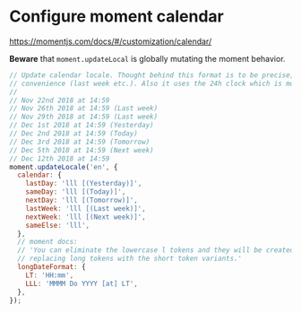 # Configure moment calendar

https://momentjs.com/docs/#/customization/calendar/

**Beware** that `moment.updateLocal` is globally mutating the moment behavior.

```js
// Update calendar locale. Thought behind this format is to be precise, but still have the
// convenience (last week etc.). Also it uses the 24h clock which is more common in Finland
//
// Nov 22nd 2018 at 14:59
// Nov 26th 2018 at 14:59 (Last week)
// Nov 29th 2018 at 14:59 (Last week)
// Dec 1st 2018 at 14:59 (Yesterday)
// Dec 2nd 2018 at 14:59 (Today)
// Dec 3rd 2018 at 14:59 (Tomorrow)
// Dec 5th 2018 at 14:59 (Next week)
// Dec 12th 2018 at 14:59
moment.updateLocale('en', {
  calendar: {
    lastDay: 'lll [(Yesterday)]',
    sameDay: 'lll [(Today)]',
    nextDay: 'lll [(Tomorrow)]',
    lastWeek: 'lll [(Last week)]',
    nextWeek: 'lll [(Next week)]',
    sameElse: 'lll',
  },
  // moment docs:
  // 'You can eliminate the lowercase l tokens and they will be created automatically by
  // replacing long tokens with the short token variants.'
  longDateFormat: {
    LT: 'HH:mm',
    LLL: 'MMMM Do YYYY [at] LT',
  },
});
```
